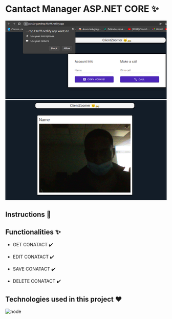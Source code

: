 # Cantact Manager ASP.NET CORE ✨

![index](https://github.com/Daniels-not/clientzoomer/blob/master/1.png) 
![list](https://github.com/Daniels-not/clientzoomer/blob/master/2.png)

## Instructions 📑



## Functionalities ✨

- GET CONATACT ✔️

- EDIT CONATACT ✔️

- SAVE CONATACT ✔️

- DELETE CONATACT ✔️


## Technologies used in this project ❤️
![node](https://img.shields.io/badge/.NET-5C2D91?style=for-the-badge&logo=.net&logoColor=white)
